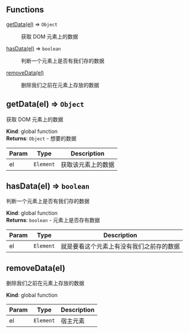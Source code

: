 ## Functions

<dl>
<dt><a href="#getData">getData(el)</a> ⇒ <code>Object</code></dt>
<dd><p>获取 DOM 元素上的数据</p>
</dd>
<dt><a href="#hasData">hasData(el)</a> ⇒ <code>boolean</code></dt>
<dd><p>判断一个元素上是否有我们存的数据</p>
</dd>
<dt><a href="#removeData">removeData(el)</a></dt>
<dd><p>删除我们之前在元素上存放的数据</p>
</dd>
</dl>

<a name="getData"></a>

## getData(el) ⇒ <code>Object</code>
获取 DOM 元素上的数据

**Kind**: global function  
**Returns**: <code>Object</code> - 想要的数据  

| Param | Type | Description |
| --- | --- | --- |
| el | <code>Element</code> | 获取该元素上的数据 |

<a name="hasData"></a>

## hasData(el) ⇒ <code>boolean</code>
判断一个元素上是否有我们存的数据

**Kind**: global function  
**Returns**: <code>boolean</code> - 元素上是否存有数据  

| Param | Type | Description |
| --- | --- | --- |
| el | <code>Element</code> | 就是要看这个元素上有没有我们之前存的数据 |

<a name="removeData"></a>

## removeData(el)
删除我们之前在元素上存放的数据

**Kind**: global function  

| Param | Type | Description |
| --- | --- | --- |
| el | <code>Element</code> | 宿主元素 |

